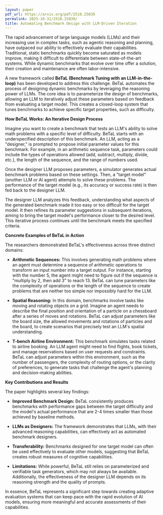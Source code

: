 ```yaml
---
layout: paper
pdf_url: https://arxiv.org/pdf/2510.25039
permalink: 2025-10-31/2510.25039/
title: Automating Benchmark Design with LLM-Driven Iteration
---
```




The rapid advancement of large language models (LLMs) and their increasing use in complex tasks, such as agentic reasoning and planning, have outpaced our ability to effectively evaluate their capabilities. Traditional, static benchmarks quickly become saturated as models improve, making it difficult to differentiate between state-of-the-art systems. While dynamic benchmarks that evolve over time offer a solution, their creation and maintenance are often labor-intensive.

A new framework called **BeTaL (Benchmark Tuning with an LLM-in-the-loop)** has been developed to address this challenge. BeTaL automates the process of designing dynamic benchmarks by leveraging the reasoning power of LLMs. The core idea is to parameterize the design of benchmarks, allowing an LLM to iteratively adjust these parameters based on feedback from evaluating a target model. This creates a closed-loop system that tunes benchmarks to achieve specific target properties, such as difficulty.

**How BeTaL Works: An Iterative Design Process**

Imagine you want to create a benchmark that tests an LLM's ability to solve math problems with a specific level of difficulty. BeTaL starts with an underspecified description of this benchmark. An LLM, acting as a "designer," is prompted to propose initial parameter values for this benchmark. For example, in an arithmetic sequence task, parameters could include the types of operations allowed (add, subtract, multiply, divide, etc.), the length of the sequence, and the range of numbers used.

Once the designer LLM proposes parameters, a simulator generates actual benchmark problems based on these settings. Then, a "target model" (another LLM or AI agent) attempts to solve these problems. The performance of the target model (e.g., its accuracy or success rate) is then fed back to the designer LLM.

The designer LLM analyzes this feedback, understanding what aspects of the generated benchmark made it too easy or too difficult for the target model. It then refines its parameter suggestions in subsequent iterations, aiming to bring the target model's performance closer to the desired level. This iterative process continues until the benchmark meets the specified criteria.

**Concrete Examples of BeTaL in Action**

The researchers demonstrated BeTaL's effectiveness across three distinct domains:

*   **Arithmetic Sequences:** This involves generating math problems where an agent must determine a sequence of arithmetic operations to transform an input number into a target output. For instance, starting with the number 5, the agent might need to figure out if the sequence is "multiply by 2, then add 3" to reach 13. BeTaL can tune parameters like the complexity of operations or the length of the sequence to create problems that are neither too simple nor impossibly hard for the LLM.

*   **Spatial Reasoning:** In this domain, benchmarks involve tasks like moving and rotating objects on a grid. Imagine an agent needs to describe the final position and orientation of a particle on a chessboard after a series of moves and rotations. BeTaL can adjust parameters like the board size, the allowed movements and rotations of particles and the board, to create scenarios that precisely test an LLM's spatial understanding.

*   **T-bench Airline Environment:** This benchmark simulates tasks related to airline booking. An LLM agent might need to find flights, book tickets, and manage reservations based on user requests and constraints. BeTaL can adjust parameters within this environment, such as the number of passengers, the complexity of routing options, or the clarity of preferences, to generate tasks that challenge the agent's planning and decision-making abilities.

**Key Contributions and Results**

The paper highlights several key findings:

*   **Improved Benchmark Design:** BeTaL consistently produces benchmarks with performance gaps between the target difficulty and the model's actual performance that are 2-4 times smaller than those achieved by baseline methods.

*   **LLMs as Designers:** The framework demonstrates that LLMs, with their advanced reasoning capabilities, can effectively act as automated benchmark designers.

*   **Transferability:** Benchmarks designed for one target model can often be used effectively to evaluate other models, suggesting that BeTaL creates robust measures of cognitive capabilities.

*   **Limitations:** While powerful, BeTaL still relies on parameterized and verifiable task generators, which may not always be available. Additionally, the effectiveness of the designer LLM depends on its reasoning strength and the quality of prompts.

In essence, BeTaL represents a significant step towards creating adaptive evaluation systems that can keep pace with the rapid evolution of AI models, ensuring more meaningful and accurate assessments of their capabilities.